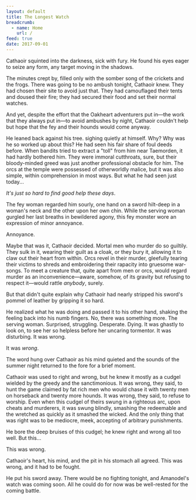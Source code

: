 ```yaml
---
layout: default
title: The Longest Watch
breadcrumb:
  - name: Home
    url: /
feed: true
date: 2017-09-01
---
```

Cathaoir squinted into the darkness, sick with fury. He found his eyes eager to seize any form, any target moving in the shadows.

The minutes crept by, filled only with the somber song of the crickets and the frogs. There was going to be no ambush tonight, Cathaoir knew. They had chosen their site to avoid just that. They had camouflaged their tents and doused their fire; they had secured their food and set their normal watches.

And yet, despite the effort that the Oakheart adventurers put in—the work that they always put in—to avoid ambushes by night, Cathaoir couldn't help but hope that the fey and their hounds would come anyway.

He leaned back against his tree. sighing quietly at himself. Why? Why was he so worked up about this? He had seen his fair share of foul deeds before. When bandits tried to extract a "toll" from him near Taemorden, it had hardly bothered him. They were immoral cutthroats, sure, but their bloody-minded greed was just another professional obstacle for him. The orcs at the temple were possessed of otherworldly malice, but it was also simple, within comprehension in most ways. But what he had seen just today...

_It's just so hard to find good help these days_.

The fey woman regarded him sourly, one hand on a sword hilt-deep in a woman's neck and the other upon her own chin. While the serving woman gurgled her last breaths in bewildered agony, this fey monster wore an expression of minor annoyance.

Annoyance.

Maybe that was it, Cathaoir decided. Mortal men who murder do so guiltily. They sulk in it, wearing their guilt as a cloak, or they bury it, allowing it to claw out their heart from within. Orcs revel in their murder, gleefully tearing their victims to shreds and embroidering their rapacity into gruesome war-songs. To meet a creature that, quite apart from men or orcs, would regard murder as an inconvenience—aware, somehow, of its gravity but refusing to respect it—would rattle _anybody_, surely.

But that didn't quite explain why Cathaoir had nearly stripped his sword's pommel of leather by gripping it so hard.

He realized what he was doing and passed it to his other hand, shaking the feeling back into his numb fingers. No, there was something more. The serving woman. Surprised, struggling. Desperate. Dying. It was ghastly to look on, to see her so helpless before her uncaring tormentor. It was disturbing. It was wrong.

It was _wrong_.

The word hung over Cathaoir as his mind quieted and the sounds of the summer night returned to the fore for a brief moment.

Cathaoir was used to right and wrong, but he knew it mostly as a cudgel wielded by the greedy and the sanctimonious. It was wrong, they said, to hunt the game claimed by fat rich men who would chase it with twenty men on horseback and twenty more hounds. It was wrong, they said, to refuse to worship. Even when this cudgel of theirs swung in a righteous arc, upon cheats and murderers, it was swung blindly, smashing the redeemable and the wretched as quickly as it smashed the wicked. And the only thing that was right was to be mediocre, meek, accepting of arbitrary punishments.

He bore the deep bruises of this cudgel; he knew right and wrong all too well. But this...

This was wrong.

Cathaoir's heart, his mind, and the pit in his stomach all agreed. This was wrong, and it had to be fought.

He put his sword away. There would be no fighting tonight, and Amanodel's watch was coming soon. All he could do for now was be well-rested for the coming battle.
